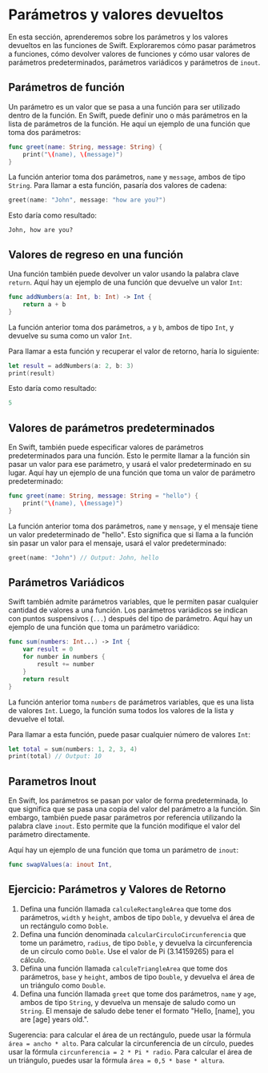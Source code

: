 # Parámetros y valores devueltos

En esta sección, aprenderemos sobre los parámetros y los valores devueltos en las funciones de Swift. Exploraremos cómo pasar parámetros a funciones, cómo devolver valores de funciones y cómo usar valores de parámetros predeterminados, parámetros variádicos y parámetros de `inout`.

## Parámetros de función

Un parámetro es un valor que se pasa a una función para ser utilizado dentro de la función. En Swift, puede definir uno o más parámetros en la lista de parámetros de la función. He aquí un ejemplo de una función que toma dos parámetros:

```swift
func greet(name: String, message: String) {
    print("\(name), \(message)")
}
```

La función anterior toma dos parámetros, `name` y `message`, ambos de tipo `String`. Para llamar a esta función, pasaría dos valores de cadena:

```swift
greet(name: "John", message: "how are you?")
```

Esto daría como resultado:

```
John, how are you?
```

## Valores de regreso en una función

Una función también puede devolver un valor usando la palabra clave `return`. Aquí hay un ejemplo de una función que devuelve un valor `Int`:

```swift
func addNumbers(a: Int, b: Int) -> Int {
    return a + b
}
```

La función anterior toma dos parámetros, `a` y `b`, ambos de tipo `Int`, y devuelve su suma como un valor `Int`.

Para llamar a esta función y recuperar el valor de retorno, haría lo siguiente:

```swift
let result = addNumbers(a: 2, b: 3)
print(result)
```

Esto daría como resultado:

```swift
5
```

## Valores de parámetros predeterminados

En Swift, también puede especificar valores de parámetros predeterminados para una función. Esto le permite llamar a la función sin pasar un valor para ese parámetro, y usará el valor predeterminado en su lugar. Aquí hay un ejemplo de una función que toma un valor de parámetro predeterminado:

```swift
func greet(name: String, message: String = "hello") {
    print("\(name), \(message)")
}
```

La función anterior toma dos parámetros, `name` y `mensage`, y el mensaje tiene un valor predeterminado de "hello". Esto significa que si llama a la función sin pasar un valor para el mensaje, usará el valor predeterminado:

```swift
greet(name: "John") // Output: John, hello
```
## Parámetros Variádicos

Swift también admite parámetros variables, que le permiten pasar cualquier cantidad de valores a una función. Los parámetros variádicos se indican con puntos suspensivos (`...`) después del tipo de parámetro. Aquí hay un ejemplo de una función que toma un parámetro variádico:

```swift
func sum(numbers: Int...) -> Int {
    var result = 0
    for number in numbers {
        result += number
    }
    return result
}
```

La función anterior toma `numbers` de parámetros variables, que es una lista de valores `Int`. Luego, la función suma todos los valores de la lista y devuelve el total.

Para llamar a esta función, puede pasar cualquier número de valores `Int`:

```swift
let total = sum(numbers: 1, 2, 3, 4)
print(total) // Output: 10
```

## Parametros Inout

En Swift, los parámetros se pasan por valor de forma predeterminada, lo que significa que se pasa una copia del valor del parámetro a la función. Sin embargo, también puede pasar parámetros por referencia utilizando la palabra clave `inout`. Esto permite que la función modifique el valor del parámetro directamente.

Aquí hay un ejemplo de una función que toma un parámetro de `inout`:

```swift
func swapValues(a: inout Int,
```

## Ejercicio: Parámetros y Valores de Retorno

1. Defina una función llamada `calculeRectangleArea` que tome dos parámetros, `width` y `height`, ambos de tipo `Doble`, y devuelva el área de un rectángulo como `Doble`.
2. Defina una función denominada `calcularCirculoCircunferencia` que tome un parámetro, `radius`, de tipo `Doble`, y devuelva la circunferencia de un círculo como `Doble`. Use el valor de Pi (3.14159265) para el cálculo.
3. Defina una función llamada `calculeTriangleArea` que tome dos parámetros, `base` y `height`, ambos de tipo `Double`, y devuelva el área de un triángulo como `Double`.
4. Defina una función llamada `greet` que tome dos parámetros, `name` y `age`, ambos de tipo `String`, y devuelva un mensaje de saludo como un `String`. El mensaje de saludo debe tener el formato "Hello, [name], you are [age] years old.".

Sugerencia: para calcular el área de un rectángulo, puede usar la fórmula `área = ancho * alto`. Para calcular la circunferencia de un círculo, puedes usar la fórmula `circunferencia = 2 * Pi * radio`. Para calcular el área de un triángulo, puedes usar la fórmula `área = 0,5 * base * altura`.

